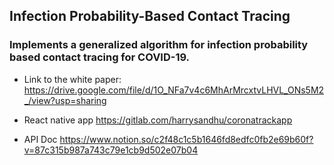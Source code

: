 ## Infection Probability-Based Contact Tracing

 
### Implements a generalized algorithm for infection probability based contact tracing for COVID-19.


- Link to the white paper: https://drive.google.com/file/d/1O_NFa7v4c6MhArMrcxtvLHVL_ONs5M2_/view?usp=sharing

- React native app https://gitlab.com/harrysandhu/coronatrackapp

- API Doc https://www.notion.so/c2f48c1c5b1646fd8edfc0fb2e69b60f?v=87c315b987a743c79e1cb9d502e07b04




